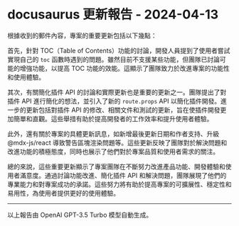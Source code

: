 # docusaurus 更新報告 - 2024-04-13

根據收到的郵件內容，專案的重要更新包括以下幾點：



首先，針對 TOC（Table of Contents）功能的討論，開發人員提到了使用者嘗試實現自己的 `toc` 函數時遇到的問題。雖然目前不支援某些功能，但團隊已討論可能的增強功能，以提高 TOC 功能的效能。這顯示了團隊致力於改進專案的功能性和使用體驗。



其次，有關簡化插件 API 的討論和實際更新也是重要的更新之一。團隊提出了對插件 API 進行簡化的想法，並引入了新的 `route.props` API 以簡化插件開發。進一步的更新包括對插件 API 的修改、相關文件和測試的更新，旨在使插件開發更加簡單和直觀。這些舉措有助於提高開發者的工作效率和提升使用者體驗。



此外，還有關於專案的具體更新訊息，如新增最後更新日期和作者支持、升級 @mdx-js/react 導致警告區塊渲染問題等。這些更新反映了團隊對於解決問題和改進功能的積極態度，同時也展示了他們對於專案品質和使用者需求的關注。



總的來說，這些重要更新顯示了專案團隊在不斷努力改進產品功能、開發體驗和使用者滿意度。通過討論功能改進、簡化插件 API 和解決問題，團隊展現了他們的專業能力和對專案成功的承諾。這些努力將有助於提高專案的可擴展性、穩定性和易用性，為使用者提供更好的使用體驗。



---



以上報告由 OpenAI GPT-3.5 Turbo 模型自動生成。